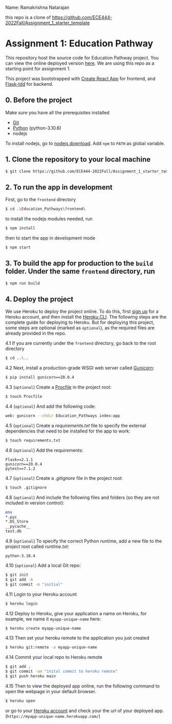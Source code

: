 Name: Ramakrishna Natarajan

this repo is a clone of https://github.com/ECE444-2022Fall/Assignment_1_starter_template

# Assignment 1: Education Pathway

This repository host the source code for Education Pathway project. You can view the online deployed version [here](https://assignment-1-starter-template.herokuapp.com/). We are using this repo as a starting point for assignment 1.


This project was bootstrapped with [Create React App](https://github.com/facebook/create-react-app) for frontend, and [Flask-tdd](https://github.com/mjhea0/flaskr-tdd) for backend.


## 0. Before the project

Make sure you have all the prerequisites installed
* [Git](https://git-scm.com/downloads)
* [Python](https://www.python.org/downloads/) (python-3.10.6)
* nodejs

To install nodejs, go to [nodejs download]( https://nodejs.org/en/download/). Add `npm` to `PATH` as global variable.
 
## 1. Clone the repository to your local machine
```sh
$ git clone https://github.com/ECE444-2022Fall/Assignment_1_starter_template.git
```
## 2. To run the app in development

First, go to the `frontend` directory 
```sh
$ cd .\Education_Pathways\frontend\
```

to install the nodejs modules needed, run
```sh
$ npm install
```
then to start the app in development mode
```sh
$ npm start
```
## 3. To build the app for production to the `build` folder. Under the same `frontend` directory, run
```sh
$ npm run build
```
## 4. Deploy the project
   
We use Heroku to deploy the project online. To do this, first [sign up](https://signup.heroku.com/) for a Heroku account,  and then install the [Heroku CLI](https://devcenter.heroku.com/articles/heroku-cli). The following steps are the complete guide for deploying to Heroku. But for deploying this project, some steps are optional (marked as `optional`), as the required files are already provided in the repo. 

4.1 If you are currently under the `frontend` directory, go back to the root directory
```sh
$ cd ..\..
```

4.2 Next, install a production-grade WSGI web server called [Gunicorn](http://gunicorn.org/):

```sh
$ pip install gunicorn==20.0.4
```

4.3 (`optional`) Create a [Procfile](https://devcenter.heroku.com/articles/procfile) in the project root:

```sh
$ touch Procfile
```

4.4 (`optional`) And add the following code:

```sh
web: gunicorn --chdir Education_Pathways index:app
```

4.5 (`optional`) Create a *requirements.txt* file to specify the external dependencies that need to be installed for the app to work:

```sh
$ touch requirements.txt
```

4.6 (`optional`) Add the requirements:

```
Flask==2.1.1
gunicorn==20.0.4
pytest==7.1.2
```

4.7 (`optional`) Create a *.gitignore* file in the project root:

```sh
$ touch .gitignore
```

4.8 (`optional`) And include the following files and folders (so they are not included in version control):

```sh
env
*.pyc
*.DS_Store
__pycache__
test.db
```

4.9 (`optional`) To specify the correct Python runtime, add a new file to the project root called *runtime.txt*:

```
python-3.10.4
```

4.10 (`optional`) Add a local Git repo:

```sh
$ git init
$ git add -A
$ git commit -m "initial"
```

4.11 Login to your Heroku account

```sh
$ heroku login
```

4.12 Deploy to Heroku, give your application a name on Heroku, for example, we name it `myapp-unique-name` here:

```sh
$ heroku create myapp-unique-name
```
4.13 Then set your heroku remote to the application you just created
```sh
$ heroku git:remote -a myapp-unique-name
```
4.14 Commit your local repo to Heroku remote
```sh
$ git add .
$ git commit -am "inital commit to heroku remote"
$ git push heroku main
```

4.15 Then to view the deployed app online, run the following command to open the webpage in your default browser.

```sh
$ heroku open
```
or go to your [Heroku account](https://dashboard.heroku.com/apps) and check your the url of your deployed app. (`https://myapp-unique-name.herokuapp.com/`)